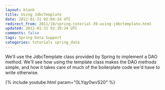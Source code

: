 ```yaml
---           
layout: blank
title: Using JdbcTemplate
date: 2012-01-31 02:04:24 UTC
redirect_from: 2011/10/spring-tutorial-39-using-jdbctemplate.html
updated: 2012-01-31 02:39:24 UTC
comments: false
tags: Spring Data Support
categories: tutorials spring_data
---
```


We'll use the JdbcTemplate class provided by Spring to implement a DAO method. We'll see how using the template class makes the DAO methods simple, and how it takes care of much of the boilerplate code we'd have to write otherwise.

{% include youtube.html param="0LYqy0wvS20" %}